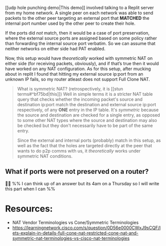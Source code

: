 [[udp hole punching demo|This demo]] involved talking to a Replit server from my home network. A single peer on each network was able to send packets to the other peer targeting an external port that **MATCHED** the internal port number used by the other peer to create their hole.

If the ports did *not* match, then it would be a case of port preservation, where the external source ports are assigned based on some policy rather than forwarding the internal source port verbatim. So we can assume that neither networks on either side had PAT enabled.

Now, this setup would have *theoretically* worked with symmetric NAT on either side (for receiving packets, obviously), and if that’s true then it would have worked on any NAT configuration. As for this setup, after mucking about in replit I found that hitting my external source ip:port from an unknown IP fails, so my router atleast does not support Full Clone NAT.

>What is symmetric NAT? (retrospectively, it is [[stun terms#^bf75bd|this]]) Well in simple terms it is a stricter NAT table query that checks whether the incoming packet's source and destination ip:port match the destination and external source ip:port respectively, of any **ONE** entry in the IP table. It's *symmetric* because the source and destination are checked for a single entry, as opposed to some other NAT types where the source and destination may also be checked but they don't necessarily have to be part of the same entry. 
>
>Since the external and internal ports (probably) match in this setup, as well as the fact that the holes are targeted directly at the peer that wants to do p2p comms with us, it *theoretically* works under symmetric NAT conditions.

## What if ports were **not** preserved on a router?
🤷‍♂️ %% I can think up of an answer but its 4am on a Thursday so I will write this part when I can %%

# Resources:

- NAT Vendor Terminologies vs Cone/Symmetric Terminologies
- https://learningnetwork.cisco.com/s/question/0D56e0000CWxJ9sCQF/lets-explain-in-details-full-cone-nat-restricted-cone-nat-and-symmetric-nat-terminologies-vs-cisco-nat-terminologies